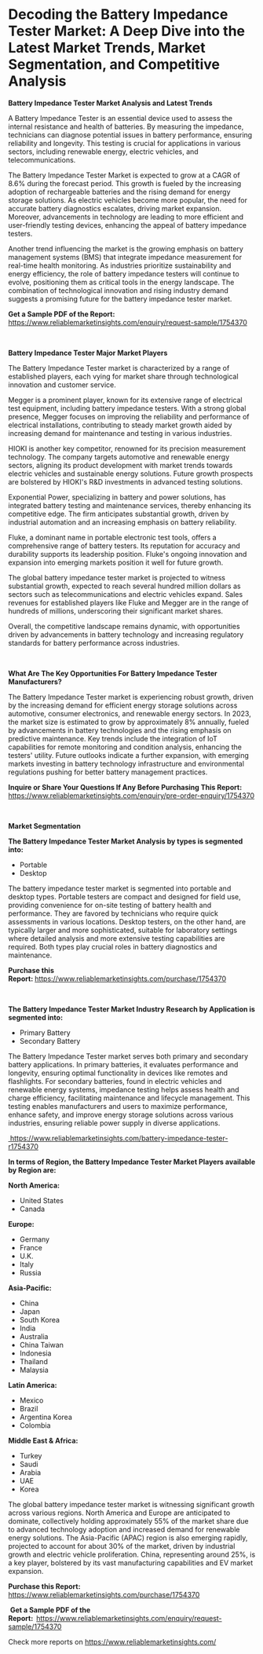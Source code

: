 <p><h1>Decoding the Battery Impedance Tester Market: A Deep Dive into the Latest Market Trends, Market Segmentation, and Competitive Analysis</h1></p><p><strong>Battery Impedance Tester Market Analysis and Latest Trends</strong></p>
<p><p>A Battery Impedance Tester is an essential device used to assess the internal resistance and health of batteries. By measuring the impedance, technicians can diagnose potential issues in battery performance, ensuring reliability and longevity. This testing is crucial for applications in various sectors, including renewable energy, electric vehicles, and telecommunications.</p><p>The Battery Impedance Tester Market is expected to grow at a CAGR of 8.6% during the forecast period. This growth is fueled by the increasing adoption of rechargeable batteries and the rising demand for energy storage solutions. As electric vehicles become more popular, the need for accurate battery diagnostics escalates, driving market expansion. Moreover, advancements in technology are leading to more efficient and user-friendly testing devices, enhancing the appeal of battery impedance testers.</p><p>Another trend influencing the market is the growing emphasis on battery management systems (BMS) that integrate impedance measurement for real-time health monitoring. As industries prioritize sustainability and energy efficiency, the role of battery impedance testers will continue to evolve, positioning them as critical tools in the energy landscape. The combination of technological innovation and rising industry demand suggests a promising future for the battery impedance tester market.</p></p>
<p><strong>Get a Sample PDF of the Report:&nbsp;</strong> <a href="https://www.reliablemarketinsights.com/enquiry/request-sample/1754370?utm_campaign=1166&utm_medium=2&utm_source=Github&utm_content=ia&utm_term=13022025&utm_id=battery-impedance-tester">https://www.reliablemarketinsights.com/enquiry/request-sample/1754370</a></p>
<p>&nbsp;</p>
<p><strong>Battery Impedance Tester Major Market Players</strong></p>
<p><p>The Battery Impedance Tester market is characterized by a range of established players, each vying for market share through technological innovation and customer service.</p><p>Megger is a prominent player, known for its extensive range of electrical test equipment, including battery impedance testers. With a strong global presence, Megger focuses on improving the reliability and performance of electrical installations, contributing to steady market growth aided by increasing demand for maintenance and testing in various industries.</p><p>HIOKI is another key competitor, renowned for its precision measurement technology. The company targets automotive and renewable energy sectors, aligning its product development with market trends towards electric vehicles and sustainable energy solutions. Future growth prospects are bolstered by HIOKI's R&D investments in advanced testing solutions.</p><p>Exponential Power, specializing in battery and power solutions, has integrated battery testing and maintenance services, thereby enhancing its competitive edge. The firm anticipates substantial growth, driven by industrial automation and an increasing emphasis on battery reliability.</p><p>Fluke, a dominant name in portable electronic test tools, offers a comprehensive range of battery testers. Its reputation for accuracy and durability supports its leadership position. Fluke's ongoing innovation and expansion into emerging markets position it well for future growth.</p><p>The global battery impedance tester market is projected to witness substantial growth, expected to reach several hundred million dollars as sectors such as telecommunications and electric vehicles expand. Sales revenues for established players like Fluke and Megger are in the range of hundreds of millions, underscoring their significant market shares.</p><p>Overall, the competitive landscape remains dynamic, with opportunities driven by advancements in battery technology and increasing regulatory standards for battery performance across industries.</p></p>
<p>&nbsp;</p>
<p><strong>What Are The Key Opportunities For Battery Impedance Tester Manufacturers?</strong></p>
<p><p>The Battery Impedance Tester market is experiencing robust growth, driven by the increasing demand for efficient energy storage solutions across automotive, consumer electronics, and renewable energy sectors. In 2023, the market size is estimated to grow by approximately 8% annually, fueled by advancements in battery technologies and the rising emphasis on predictive maintenance. Key trends include the integration of IoT capabilities for remote monitoring and condition analysis, enhancing the testers' utility. Future outlooks indicate a further expansion, with emerging markets investing in battery technology infrastructure and environmental regulations pushing for better battery management practices.</p></p>
<p><strong>Inquire or Share Your Questions If Any Before Purchasing This Report:</strong> <a href="https://www.reliablemarketinsights.com/enquiry/pre-order-enquiry/1754370?utm_campaign=1166&utm_medium=2&utm_source=Github&utm_content=ia&utm_term=13022025&utm_id=battery-impedance-tester">https://www.reliablemarketinsights.com/enquiry/pre-order-enquiry/1754370</a></p>
<p>&nbsp;</p>
<p><strong>Market Segmentation</strong></p>
<p><strong>The Battery Impedance Tester Market Analysis by types is segmented into:</strong></p>
<p><ul><li>Portable</li><li>Desktop</li></ul></p>
<p><p>The battery impedance tester market is segmented into portable and desktop types. Portable testers are compact and designed for field use, providing convenience for on-site testing of battery health and performance. They are favored by technicians who require quick assessments in various locations. Desktop testers, on the other hand, are typically larger and more sophisticated, suitable for laboratory settings where detailed analysis and more extensive testing capabilities are required. Both types play crucial roles in battery diagnostics and maintenance.</p></p>
<p><strong>Purchase this Report:&nbsp;</strong><a href="https://www.reliablemarketinsights.com/purchase/1754370?utm_campaign=1166&utm_medium=2&utm_source=Github&utm_content=ia&utm_term=13022025&utm_id=battery-impedance-tester">https://www.reliablemarketinsights.com/purchase/1754370</a></p>
<p>&nbsp;</p>
<p><strong>The Battery Impedance Tester Market Industry Research by Application is segmented into:</strong></p>
<p><ul><li>Primary Battery</li><li>Secondary Battery</li></ul></p>
<p><p>The Battery Impedance Tester market serves both primary and secondary battery applications. In primary batteries, it evaluates performance and longevity, ensuring optimal functionality in devices like remotes and flashlights. For secondary batteries, found in electric vehicles and renewable energy systems, impedance testing helps assess health and charge efficiency, facilitating maintenance and lifecycle management. This testing enables manufacturers and users to maximize performance, enhance safety, and improve energy storage solutions across various industries, ensuring reliable power supply in diverse applications.</p></p>
<p><a href="https://www.reliablemarketinsights.com/battery-impedance-tester-r1754370?utm_campaign=1166&utm_medium=2&utm_source=Github&utm_content=ia&utm_term=13022025&utm_id=battery-impedance-tester">&nbsp;https://www.reliablemarketinsights.com/battery-impedance-tester-r1754370</a></p>
<p><strong>In terms of Region, the Battery Impedance Tester Market Players available by Region are:</strong></p>
<p>
    <p> <strong> North America: </strong>
        <ul>
            <li>United States</li>
            <li>Canada</li>
        </ul>
        </p> 
    <p> <strong> Europe: </strong>
        <ul>
            <li>Germany</li>
            <li>France</li>
            <li>U.K.</li>
            <li>Italy</li>
            <li>Russia</li>
        </ul>
        </p> 
    <p> <strong> Asia-Pacific: </strong>
        <ul>
            <li>China</li>
            <li>Japan</li>
            <li>South Korea</li>
            <li>India</li>
            <li>Australia</li>
            <li>China Taiwan</li>
            <li>Indonesia</li>
            <li>Thailand</li>
            <li>Malaysia</li>
        </ul>
        </p> 
    <p> <strong> Latin America: </strong>
        <ul>
            <li>Mexico</li>
            <li>Brazil</li>
            <li>Argentina Korea</li>
            <li>Colombia</li>
        </ul>
        </p> 
    <p> <strong> Middle East & Africa: </strong>
        <ul>
            <li>Turkey</li>
            <li>Saudi</li>
            <li>Arabia</li>
            <li>UAE</li>
            <li>Korea</li>
        </ul>
    </p>
    </p>
<p><p>The global battery impedance tester market is witnessing significant growth across various regions. North America and Europe are anticipated to dominate, collectively holding approximately 55% of the market share due to advanced technology adoption and increased demand for renewable energy solutions. The Asia-Pacific (APAC) region is also emerging rapidly, projected to account for about 30% of the market, driven by industrial growth and electric vehicle proliferation. China, representing around 25%, is a key player, bolstered by its vast manufacturing capabilities and EV market expansion.</p></p>
<p><strong>Purchase this Report: </strong><a href="https://www.reliablemarketinsights.com/purchase/1754370?utm_campaign=1166&utm_medium=2&utm_source=Github&utm_content=ia&utm_term=13022025&utm_id=battery-impedance-tester">https://www.reliablemarketinsights.com/purchase/1754370</a></p>
<p>&nbsp;<strong>Get a Sample PDF of the Report:&nbsp;&nbsp;</strong><a href="https://www.reliablemarketinsights.com/enquiry/request-sample/1754370?utm_campaign=1166&utm_medium=2&utm_source=Github&utm_content=ia&utm_term=13022025&utm_id=battery-impedance-tester">https://www.reliablemarketinsights.com/enquiry/request-sample/1754370</a></p>
<p><strong></strong></p>
<p>Check more reports on <a href="https://www.reliablemarketinsights.com/?utm_campaign=1166&utm_medium=2&utm_source=Github&utm_content=ia&utm_term=13022025&utm_id=battery-impedance-tester">https://www.reliablemarketinsights.com/</a></p>